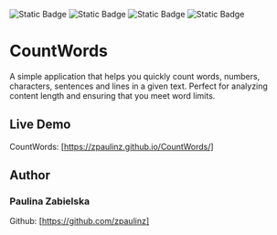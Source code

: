 ![Static Badge](https://img.shields.io/badge/JAVASCRIPT-brightgreen?style=for-the-badge&color=%23FFD700)
![Static Badge](https://img.shields.io/badge/CSS-brightgreen?style=for-the-badge&color=%236600FF)
![Static Badge](https://img.shields.io/badge/Bootstrap-brightgreen?style=for-the-badge&color=rgb(115%2C%2044%2C%20189))
![Static Badge](https://img.shields.io/badge/HTML-brightgreen?style=for-the-badge&color=%23FF0033)

# CountWords
A simple application that helps you quickly count words, numbers, characters, sentences and lines in a given text. Perfect for analyzing content length and ensuring that you meet word limits.

## Live Demo
CountWords: [https://zpaulinz.github.io/CountWords/]

## Author
### Paulina Zabielska 
Github: [https://github.com/zpaulinz]
